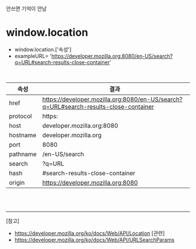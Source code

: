 

안쓰면 기억이 안남


# window.location

- window.location.['속성']
- exampleURL= 'https://developer.mozilla.org:8080/en-US/search?q=URL#search-results-close-container'

<br>

속성 | 결과
--- | ---
href | https://developer.mozilla.org:8080/en-US/search?q=URL#search-results-close-container
protocol | https:
host | developer.mozilla.org:8080
hostname | developer.mozilla.org
port | 8080
pathname | /en-US/search
search | ?q=URL
hash | #search-results-close-container
origin | https://developer.mozilla.org:8080


<br><br>



---
[참고]
- https://developer.mozilla.org/ko/docs/Web/API/Location
[관련]
- https://developer.mozilla.org/ko/docs/Web/API/URLSearchParams